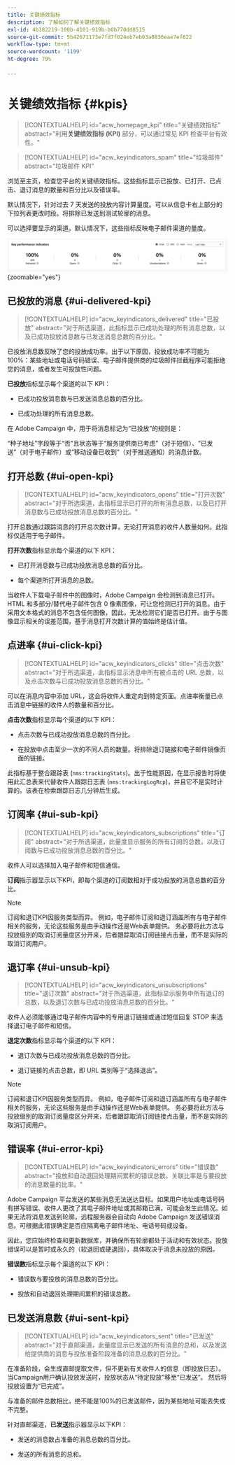 ```yaml
---
title: 关键绩效指标
description: 了解如何了解关键绩效指标
exl-id: 4b182219-100b-4101-919b-b0b770dd8515
source-git-commit: 5b42671173e7fd7f024eb7eb03a0836eae7ef622
workflow-type: tm+mt
source-wordcount: '1199'
ht-degree: 79%

---
```


# 关键绩效指标 {#kpis}

>[!CONTEXTUALHELP]
>id="acw_homepage_kpi"
>title="关键绩效指标"
>abstract="利用&#x200B;**关键绩效指标 (KPI)** 部分，可以通过常见 KPI 检查平台有效性。"

<!-- à enlever? -->
>[!CONTEXTUALHELP]
>id="acw_keyindicators_spam"
>title="垃圾邮件"
>abstract="垃圾邮件 KPI"

浏览至主页，检查您平台的关键绩效指标。这些指标显示已投放、已打开、已点击、退订消息的数量和百分比以及错误率。

默认情况下，针对过去 7 天发送的投放内容计算量度。可以从信息卡右上部分的下拉列表更改时段。将排除已发送到测试轮廓的消息。

可以选择要显示的渠道。默认情况下，这些指标反映电子邮件渠道的量度。

![](assets/kpi.png){zoomable="yes"}

## 已投放的消息 {#ui-delivered-kpi}

>[!CONTEXTUALHELP]
>id="acw_keyindicators_delivered"
>title="已投放"
>abstract="对于所选渠道，此指标显示已成功处理的所有消息总数，以及已成功投放消息数与已发送消息总数的百分比。"

已投放消息数反映了您的投放成功率。出于以下原因，投放成功率不可能为 100%：某些地址或电话号码错误、电子邮件提供商的垃圾邮件拦截程序可能拒绝您的消息，或者发生可投放性问题。

**已投放**&#x200B;指标显示每个渠道的以下 KPI：

* 已成功投放消息数与已发送消息总数的百分比。

* 已成功处理的所有消息总数。

在 Adobe Campaign 中，用于将消息标记为“已投放”的规则是：

“种子地址”字段等于“否”且状态等于“服务提供商已考虑”（对于短信）、“已发送”（对于电子邮件）或“移动设备已收到”（对于推送通知）的消息计数。


## 打开总数 {#ui-open-kpi}

>[!CONTEXTUALHELP]
>id="acw_keyindicators_opens"
>title="打开次数"
>abstract="对于所选渠道，此指标显示已打开的所有消息总数，以及已打开消息数与已成功投放消息总数的百分比。"

打开总数通过跟踪消息的打开总次数计算，无论打开消息的收件人数量如何。此指标仅适用于电子邮件。

**打开次数**&#x200B;指标显示每个渠道的以下 KPI：

* 已打开消息数与已成功投放消息总数的百分比。

* 每个渠道所打开消息的总数。

当收件人下载电子邮件中的图像时，Adobe Campaign 会检测到消息已打开。HTML 和多部分/替代电子邮件包含 0 像素图像，可让您检测已打开的消息。由于采用文本格式的消息不包含任何图像，因此，无法检测它们是否已打开。由于与图像显示相关的误差范围，基于消息打开次数计算的值始终是估计值。



## 点进率 {#ui-click-kpi}

>[!CONTEXTUALHELP]
>id="acw_keyindicators_clicks"
>title="点击次数"
>abstract="对于所选渠道，此指标显示消息中所有被点击的 URL 总数，以及点击次数与已成功投放消息总数的百分比。"

可以在消息内容中添加 URL，这会将收件人重定向到特定页面。点进率衡量已点击消息中链接的收件人的数量和百分比。

**点击次数**&#x200B;指标显示每个渠道的以下 KPI：

* 点击次数与已成功投放消息总数的百分比。

* 在投放中点击至少一次的不同人员的数量。将排除退订链接和电子邮件镜像页面的链接。

此指标基于整合跟踪表 (`nms:trackingStats`)。出于性能原因，在显示报告时将使用此汇总表来代替收件人跟踪日志表 (`nms:trackingLogRcp`)，并且它不是实时计算的。该表在检索跟踪日志几分钟后生成。


## 订阅率 {#ui-sub-kpi}

>[!CONTEXTUALHELP]
>id="acw_keyindicators_subscriptions"
>title="订阅"
>abstract="对于所选渠道，此量度显示服务的所有订阅的总数，以及订阅数与已成功投放消息总数的百分比。"


收件人可以选择加入电子邮件和短信通信。

**订阅**&#x200B;指示器显示以下KPI，即每个渠道的订阅数相对于成功投放的消息总数的百分比。


>[!NOTE]
>
> 订阅和退订KPI因服务类型而异。 例如，电子邮件订阅和退订涵盖所有与电子邮件相关的服务，无论这些服务是由手动操作还是Web表单提供。 务必要将此方法与投放级别的取消订阅量度区分开来，后者跟踪取消订阅链接点击量，而不是实际的取消订阅用户。

## 退订率 {#ui-unsub-kpi}

>[!CONTEXTUALHELP]
>id="acw_keyindicators_unsubscriptions"
>title="退订次数"
>abstract="对于所选渠道，此指标显示服务中所有退订的总数，以及退订次数与已成功投放消息总数的百分比。"


收件人必须能够通过电子邮件内容中的专用退订链接或通过短信回复 STOP 来选择退订电子邮件和短信。

**退定次数**&#x200B;指标显示每个渠道的以下 KPI：

* 退订次数与已成功投放消息总数的百分比。

* 退订链接的点击总数，即 URL 类别等于“选择退出”。


>[!NOTE]
>
> 订阅和退订KPI因服务类型而异。 例如，电子邮件订阅和退订涵盖所有与电子邮件相关的服务，无论这些服务是由手动操作还是Web表单提供。 务必要将此方法与投放级别的取消订阅量度区分开来，后者跟踪取消订阅链接点击量，而不是实际的取消订阅用户。

## 错误率 {#ui-error-kpi}

>[!CONTEXTUALHELP]
>id="acw_keyindicators_errors"
>title="错误数"
>abstract="投放和自动退回处理期间累积的错误总数。关联比率是与要投放的消息数量的比率。"

Adobe Campaign 平台发送的某些消息无法送达目标。如果用户地址或电话号码有拼写错误、收件人更改了其电子邮件地址或其邮箱已满，可能会发生此情况。如果无法将消息发送到轮廓，远程服务器会自动向 Adobe Campaign 发送错误消息。可根据此错误确定是否应隔离电子邮件地址、电话号码或设备。

因此，您应始终检查和更新数据库，并确保所有轮廓都处于活动和有效状态。投放错误可以是暂时或永久的（软退回或硬退回），具体取决于消息未投放的原因。

**错误数**&#x200B;指标显示每个渠道的以下 KPI：

* 错误数与要投放的消息总数的百分比。

* 投放和自动退回处理期间累积的错误总数。

## 已发送消息数 {#ui-sent-kpi}

<!--DRAFT - This section requires a validation-->

>[!CONTEXTUALHELP]
>id="acw_keyindicators_sent"
>title="已发送"
>abstract="对于直邮渠道，此量度显示已发送的所有消息的总和，以及发送给提供商的消息与投放准备阶段准备的消息总数的百分比。"

在准备阶段，会生成直邮提取文件，但不更新有关收件人的信息（即投放日志）。  当Campaign用户确认投放发送时，投放状态从“待定投放”移至“已发送”。 然后将投放设置为“已完成”。

与准备的邮件总数相比，绝不能是100%的已发送邮件，因为某些地址可能丢失或不完整。

针对直邮渠道，**已发送**&#x200B;指示器显示以下KPI：

* 发送的消息数占准备的消息总数的百分比。

* 发送的所有消息的总和。


